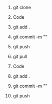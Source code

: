 1. git clone <url>
2. Code
3. git add .
4. git commit -m "<message>"
5. git push



6. git pull
7. Code
8. git add .
9. git commit -m "<message>"
10. git push